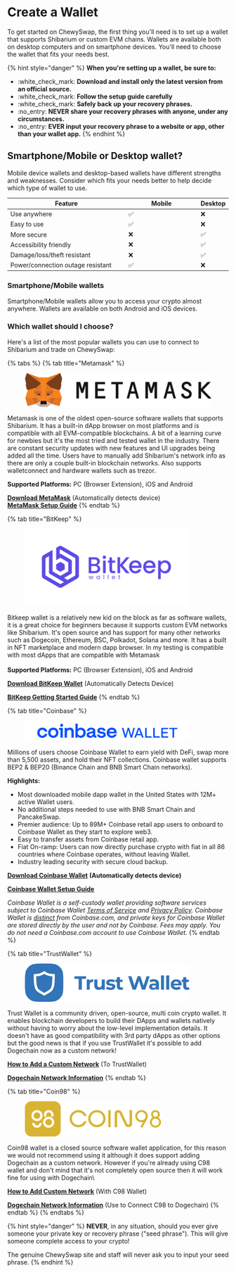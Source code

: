 # Create a Wallet

To get started on ChewySwap, the first thing you'll need is to set up a wallet that supports Shibarium or custom EVM chains. Wallets are available both on desktop computers and on smartphone devices. You'll need to choose the wallet that fits your needs best.

{% hint style="danger" %}
**When you're setting up a wallet, be sure to:**

* :white\_check\_mark: **Download and install only the latest version from an official source.**
* :white\_check\_mark:  **Follow the setup guide carefully**
* :white\_check\_mark: **Safely back up your recovery phrases.**
* :no\_entry: **NEVER share your recovery phrases with anyone, under any circumstances.**
* :no\_entry: **EVER input your recovery phrase to a website or app, other than your wallet app.**
{% endhint %}

## Smartphone/Mobile or Desktop wallet?

Mobile device wallets and desktop-based wallets have different strengths and weaknesses. Consider which fits your needs better to help decide which type of wallet to use.

<table><thead><tr><th width="332.3333333333333">Feature</th><th width="211">Mobile</th><th>Desktop</th></tr></thead><tbody><tr><td>Use anywhere</td><td><span data-gb-custom-inline data-tag="emoji" data-code="2705">✅</span></td><td><span data-gb-custom-inline data-tag="emoji" data-code="274c">❌</span></td></tr><tr><td>Easy to use</td><td><span data-gb-custom-inline data-tag="emoji" data-code="2705">✅</span></td><td><span data-gb-custom-inline data-tag="emoji" data-code="274c">❌</span></td></tr><tr><td>More secure</td><td><span data-gb-custom-inline data-tag="emoji" data-code="274c">❌</span></td><td><span data-gb-custom-inline data-tag="emoji" data-code="2705">✅</span></td></tr><tr><td>Accessibility friendly</td><td><span data-gb-custom-inline data-tag="emoji" data-code="274c">❌</span></td><td><span data-gb-custom-inline data-tag="emoji" data-code="2705">✅</span></td></tr><tr><td>Damage/loss/theft resistant</td><td><span data-gb-custom-inline data-tag="emoji" data-code="274c">❌</span></td><td><span data-gb-custom-inline data-tag="emoji" data-code="2705">✅</span></td></tr><tr><td>Power/connection outage resistant</td><td><span data-gb-custom-inline data-tag="emoji" data-code="2705">✅</span></td><td><span data-gb-custom-inline data-tag="emoji" data-code="274c">❌</span></td></tr></tbody></table>

### Smartphone/Mobile wallets

Smartphone/Mobile wallets allow you to access your crypto almost anywhere. Wallets are available on both Android and iOS devices.

### Which wallet should I choose?

Here's a list of the most popular wallets you can use to connect to Shibarium and trade on ChewySwap:

{% tabs %}
{% tab title="Metamask" %}
<figure><img src="../.gitbook/assets/Metamask.png" alt=""><figcaption></figcaption></figure>

Metamask is one of the oldest open-source software wallets that supports Shibarium. It has a built-in dApp browser on most platforms and is compatible with all EVM-compatible blockchains. A bit of a learning curve for newbies but it's the most tried and tested wallet in the industry. There are constant security updates with new features and UI upgrades being added all the time. Users have to manually add Shibarium's network info as there are only a couple built-in blockchain networks. Also supports walletconnect and hardware wallets such as trezor.

**Supported Platforms:** PC (Browser Extension), iOS and Android

[**Download MetaMask**](https://metamask.io/download.html) (Automatically detects device)\
[**MetaMask Setup Guide**](https://academy.binance.com/en/articles/connecting-metamask-to-binance-smart-chain)
{% endtab %}

{% tab title="BitKeep" %}
<figure><img src="../.gitbook/assets/Bitkeep.png" alt="" width="375"><figcaption></figcaption></figure>

Bitkeep wallet is a relatively new kid on the block as far as software wallets, it is a great choice for beginners because it supports custom EVM networks like Shibarium. It's open source and has support for many other networks such as Dogecoin, Ethereum, BSC, Polkadot, Solana and more. It has a built in NFT marketplace and modern dapp browser. In my testing is compatible with most dApps that are compatible with Metamask\
\
**Supported Platforms:** PC (Browser Extension), iOS and Android

[**Download BitKeep Wallet**](https://bitkeep.com/en/download) (Automatically Detects Device)

[**BitKeep Getting Started Guide**](https://study.bitkeep.com/en/?ht\_kb=create-your-first-wallet)
{% endtab %}

{% tab title="Coinbase" %}
<figure><img src="../.gitbook/assets/coinbase.webp" alt="" width="375"><figcaption></figcaption></figure>

Millions of users choose Coinbase Wallet to earn yield with DeFi, swap more than 5,500 assets, and hold their NFT collections. Coinbase wallet supports BEP2 & BEP20 (Binance Chain and BNB Smart Chain networks).

**Highlights:**

* Most downloaded mobile dapp wallet in the United States with 12M+ active Wallet users.
* No additional steps needed to use with BNB Smart Chain and PancakeSwap.
* Premier audience: Up to 89M+ Coinbase retail app users to onboard to Coinbase Wallet as they start to explore web3.
* Easy to transfer assets from Coinbase retail app.
* Fiat On-ramp: Users can now directly purchase crypto with fiat in all 86 countries where Coinbase operates, without leaving Wallet.
* Industry leading security with secure cloud backup.

[**Download Coinbase Wallet**](https://coinbase-wallet.onelink.me/q5Sx/fdb9b250) **(Automatically detects device)**

[**Coinbase Wallet Setup Guide**](https://www.coinbase.com/wallet/getting-started-mobile)



_Coinbase Wallet is a self-custody wallet providing software services subject to Coinbase Wallet_ [_Terms of Service_](https://wallet.coinbase.com/terms-of-service) _and_ [_Privacy Policy_](https://wallet.coinbase.com/privacy-policy)_. Coinbase Wallet is_ [_distinct_](https://help.coinbase.com/en/wallet/getting-started/what-s-the-difference-between-coinbase-com-and-wallet) _from Coinbase.com, and private keys for Coinbase Wallet are stored directly by the user and not by Coinbase. Fees may apply. You do not need a Coinbase.com account to use Coinbase Wallet._
{% endtab %}

{% tab title="TrustWallet" %}
<figure><img src="../.gitbook/assets/full-trust-wallet-logo-2048x477.webp" alt="" width="375"><figcaption></figcaption></figure>

Trust Wallet is a community driven, open-source, multi coin crypto wallet. It enables blockchain developers to build their DApps and wallets natively without having to worry about the low-level implementation details. It doesn't have as good compatibility with 3rd party dApps as other options but the good news is that if you use TrustWallet it's possible to add Dogechain now as a custom network!

[**How to Add a Custom Network**](https://community.trustwallet.com/t/how-to-add-a-custom-network-on-the-trust-wallet-mobile-app/626781) (To TrustWallet)

[**Dogechain Network Information**](https://docs.dogechain.dog/docs/overview)
{% endtab %}

{% tab title="Coin98" %}
<figure><img src="../.gitbook/assets/Coin98.svg" alt=""><figcaption></figcaption></figure>

Coin98 wallet is a closed source software wallet application, for this reason we would not recommend using it although it does support adding Dogechain as a custom network. However if you're already using C98 wallet and don't mind that it's not completely open source then it will work fine for using with Dogechain\


[**How to Add Custom Network**](https://docs.coin98.com/products/coin98-super-app/extension/beginners-guide/add-custom-networks) (With C98 Wallet)

[**Dogechain Network Information**](https://docs.dogechain.dog/docs/overview) (Use to Connect C98 to Dogechain)
{% endtab %}
{% endtabs %}

{% hint style="danger" %}
**NEVER**, in any situation, should you ever give someone your private key or recovery phrase ("seed phrase"). This will give someone complete access to your crypto!

The genuine ChewySwap site and staff will never ask you to input your seed phrase.
{% endhint %}
